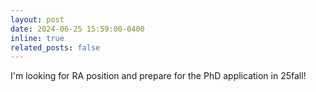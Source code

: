 ```yaml
---
layout: post
date: 2024-06-25 15:59:00-0400
inline: true
related_posts: false
---
```


I\'m looking for RA position and prepare for the PhD application in 25fall!
